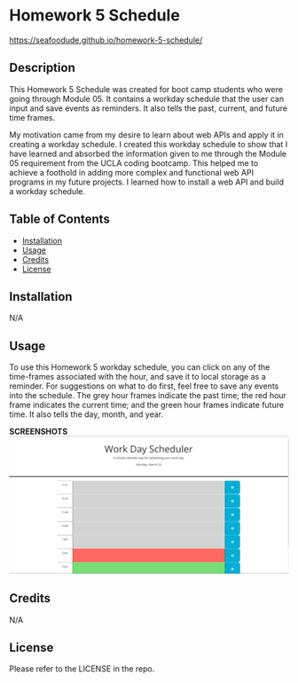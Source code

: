 # Homework 5 Schedule

https://seafoodude.github.io/homework-5-schedule/

## Description

This Homework 5 Schedule was created for boot camp students who were going through Module 05. It contains a workday schedule that the user can input and save events as reminders. It also tells the past, current, and future time frames.

My motivation came from my desire to learn about web APIs and apply it in creating a workday schedule.
I created this workday schedule to show that I have learned and absorbed the information given to me through the Module 05 requirement from the UCLA coding bootcamp.
This helped me to achieve a foothold in adding more complex and functional web API programs in my future projects.
I learned how to install a web API and build a workday schedule.

## Table of Contents 

- [Installation](#installation)
- [Usage](#usage)
- [Credits](#credits)
- [License](#license)

## Installation

N/A

## Usage

To use this Homework 5 workday schedule, you can click on any of the time-frames associated with the hour, and save it to local storage as a reminder. For suggestions on what to do first, feel free to save any events into the schedule. The grey hour frames indicate the past time; the red hour frame indicates the current time; and the green hour frames indicate future time. It also tells the day, month, and year.

**SCREENSHOTS**
![Screenshot of Initial Screen](./Assets/ScheduleSS.PNG)

## Credits

N/A

## License

Please refer to the LICENSE in the repo.